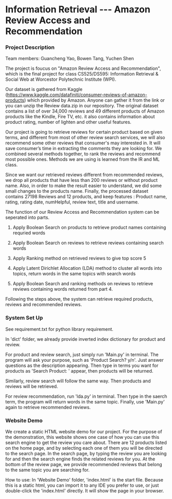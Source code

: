 # Information Retrieval --- Amazon Review Access and Recommendation

### Project Description

Team members: Guancheng Yao, Bowen Tang, Yuchen Shen

The project is foucus on "Amazon Review Access and Recommendation", which is the final project for class CS525/DS595: Information Retrieval & Social Web at Worcestor Polytechnic Institute (WPI).

Our dataset is gathered from Kaggle (https://www.kaggle.com/datafiniti/consumer-reviews-of-amazon-products) which provided by Amazon. Anyone can gather it from the link or you can unzip the Review data.zip in our repository.
The original dataset contains a list of over 34,000 reviews and 49 different products of Amazon products like the Kindle, Fire TV, etc. it also contains information about product rating, number of lighten and other useful features.

Our project is going to retrieve reviews for certain product based on given terms, and different from most of other review search services, we will also recommend some other reviews that consumer's may interested in. It will save consumer’s time in extracting the comments they are looking for. We combined several methods together, to rank the reviews and recommend most possible ones. Methods we are using is learned from the IR and ML class.

Since we want our retrieved reviews different from recommended reviews, we drop all products that have less than 200 reviews or without product name. Also, in order to make the result easier to understand, we did some small changes to the products name. Finally, the processed dataset contains 27198 Reviews and 12 products, and keep features : Product name, rating, rating date, numHelpful, review text, title and username.

The function of our Review Access and Recommendation system can be seperated into parts.

  1. Apply Boolean Search on products to retrieve product names containing requried words
  
  2. Apply Boolean Search on reviews to retrieve reviews containing search words
  
  3. Apply Ranking method on retrieved reviews to give top score 5
  
  4. Apply Latent Dirichlet Allocation (LDA) method to cluster all words into topics, return words in the same topics with search words 
  
  5. Apply Boolean Search and ranking methods on reviews to retrieve reviews containing words returned from part 4.
  
Following the steps above, the system can retrieve required products, reviews and recommended reviews.

### System Set Up

See requirement.txt for python library requirement.

In 'dict' folder, we already provide inverted index dictionary for product and review.

For product and review search, just simply run 'Main.py' in terminal.
The program will ask your purpose, such as 'Product Search? y/n'. Just answer questions as the description appearing.
Then type in terms you want for products as 'Search Product: ' appear, then products will be returned.

Similarly, review search will follow the same way.
Then products and reviews will be retrieved.

For review recommendation, run 'lda.py' in terminal.
Then type in the saerch term, the program will return words in the same topic. Finally, use 'Main.py' again to retrieve recommended reviews.

### Website Demo

We create a static HTML website demo for our project. For the purpose of the demonstration, this website shows one case of how you can use this search engine to get the review you care about.
There are 12 products listed on the home page, and by selecting each one of them you will be directed to the search page. In the search page, by typing the review you are looking for and then the search engine finds the related reviews for you. At the bottom of the review page, we provide recommended reviews that belong to the same topic you are searching for.

How to use:
In 'Website Demo' folder, 'index.html' is the start file.
Because this is a static html, you can import it to any IDE you prefer to use, or just double-click the 'index.html' directly. It will show the page in your browser.
